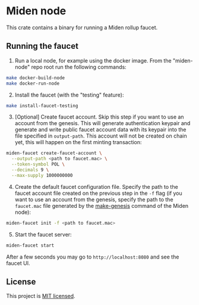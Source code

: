 # Miden node

This crate contains a binary for running a Miden rollup faucet.

## Running the faucet
1. Run a local node, for example using the docker image. From the "miden-node" repo root run the following commands:
```bash
make docker-build-node
make docker-run-node
```

2. Install the faucet (with the "testing" feature):
```bash
make install-faucet-testing
```

3. [Optional] Create faucet account. Skip this step if you want to use an account from the genesis. This will generate authentication keypair and generate and write public faucet account data with its keypair into the file specified in `output-path`. This account will not be created on chain yet, this will happen on the first minting transaction: 

```bash
miden-faucet create-faucet-account \
  --output-path <path to faucet.mac> \
  --token-symbol POL \
  --decimals 9 \
  --max-supply 1000000000
```


4. Create the default faucet configuration file. Specify the path to the faucet account file created on the previous step in the `-f` flag (if you want to use an account from the genesis, specify the path to the `faucet.mac` file generated by the [make-genesis](../../README.md#setup) command of the Miden node):
```bash
miden-faucet init -f <path to faucet.mac>
```

5. Start the faucet server:
```bash
miden-faucet start
```

After a few seconds you may go to `http://localhost:8080` and see the faucet UI.

## License
This project is [MIT licensed](../../LICENSE).
